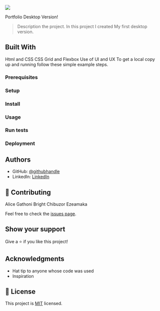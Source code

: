 ![](https://img.shields.io/badge/Microverse-blueviolet)

Portfolio Desktop Version!

> Description the project.
> In this project I created My first desktop version.

## Built With

Html and CSS
CSS Grid and Flexbox
Use of UI and UX
To get a local copy up and running follow these simple example steps.

### Prerequisites

### Setup

### Install

### Usage

### Run tests

### Deployment

## Authors

- GitHub: [@githubhandle](https://github.com/alicemirigo92)
- LinkedIn: [LinkedIn](www.linkedin.com/in/alice-mirigo)

## 🤝 Contributing

Alice Gathoni
Bright Chibuzor Ezeamaka

Feel free to check the [issues page](../../issues/).

## Show your support

Give a ⭐️ if you like this project!

## Acknowledgments

- Hat tip to anyone whose code was used
- Inspiration

## 📝 License

This project is [MIT](https://choosealicense.com/licenses/mit/) licensed.
